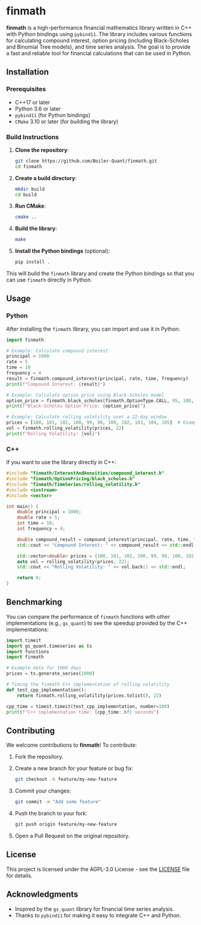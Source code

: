 # finmath

**finmath** is a high-performance financial mathematics library written in C++ with Python bindings using `pybind11`. The library includes various functions for calculating compound interest, option pricing (including Black-Scholes and Binomial Tree models), and time series analysis. The goal is to provide a fast and reliable tool for financial calculations that can be used in Python.

## Installation

### Prerequisites

- C++17 or later
- Python 3.6 or later
- `pybind11` (for Python bindings)
- `CMake` 3.10 or later (for building the library)

### Build Instructions

1. **Clone the repository**:

   ```bash
   git clone https://github.com/Boiler-Quant/finmath.git
   cd finmath
   ```

2. **Create a build directory**:

   ```bash
   mkdir build
   cd build
   ```

3. **Run CMake**:

   ```bash
   cmake ..
   ```

4. **Build the library**:

   ```bash
   make
   ```

5. **Install the Python bindings** (optional):

   ```bash
   pip install .
   ```

This will build the `finmath` library and create the Python bindings so that you can use `finmath` directly in Python.

## Usage

### Python

After installing the `finmath` library, you can import and use it in Python:

```python
import finmath

# Example: Calculate compound interest
principal = 1000
rate = 5
time = 10
frequency = 4
result = finmath.compound_interest(principal, rate, time, frequency)
print(f"Compound Interest: {result}")

# Example: Calculate option price using Black-Scholes model
option_price = finmath.black_scholes(finmath.OptionType.CALL, 95, 100, 1, 0.05, 0.2)
print(f"Black-Scholes Option Price: {option_price}")

# Example: Calculate rolling volatility over a 22-day window
prices = [100, 101, 102, 100, 99, 98, 100, 102, 103, 104, 105]  # Example price series
vol = finmath.rolling_volatility(prices, 22)
print(f"Rolling Volatility: {vol}")
```

### C++

If you want to use the library directly in C++:

```cpp
#include "finmath/InterestAndAnnuities/compound_interest.h"
#include "finmath/OptionPricing/black_scholes.h"
#include "finmath/TimeSeries/rolling_volatility.h"
#include <iostream>
#include <vector>

int main() {
    double principal = 1000;
    double rate = 5;
    int time = 10;
    int frequency = 4;

    double compound_result = compound_interest(principal, rate, time, frequency);
    std::cout << "Compound Interest: " << compound_result << std::endl;

    std::vector<double> prices = {100, 101, 102, 100, 99, 98, 100, 102, 103, 104, 105};
    auto vol = rolling_volatility(prices, 22);
    std::cout << "Rolling Volatility: " << vol.back() << std::endl;

    return 0;
}
```

## Benchmarking

You can compare the performance of `finmath` functions with other implementations (e.g., `gs_quant`) to see the speedup provided by the C++ implementations:

```python
import timeit
import gs_quant.timeseries as ts
import functions
import finmath

# Example data for 1000 days
prices = ts.generate_series(1000)

# Timing the finmath C++ implementation of rolling volatility
def test_cpp_implementation():
    return finmath.rolling_volatility(prices.tolist(), 22)

cpp_time = timeit.timeit(test_cpp_implementation, number=100)
print(f"C++ implementation time: {cpp_time:.6f} seconds")

```

## Contributing

We welcome contributions to **finmath**! To contribute:

1. Fork the repository.
2. Create a new branch for your feature or bug fix:

   ```bash
   git checkout -b feature/my-new-feature

   ```

3. Commit your changes:

   ```bash
   git commit -m "Add some feature"

   ```

4. Push the branch to your fork:

   ```bash
   git push origin feature/my-new-feature

   ```

5. Open a Pull Request on the original repository.

## License

This project is licensed under the AGPL-3.0 License - see the [LICENSE](https://github.com/prajwalshah19/finmath/blob/main/LICENSE) file for details.

## Acknowledgments

- Inspired by the `gs_quant` library for financial time series analysis.
- Thanks to `pybind11` for making it easy to integrate C++ and Python.
